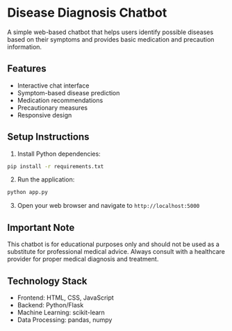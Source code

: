 # Disease Diagnosis Chatbot

A simple web-based chatbot that helps users identify possible diseases based on their symptoms and provides basic medication and precaution information.

## Features

- Interactive chat interface
- Symptom-based disease prediction
- Medication recommendations
- Precautionary measures
- Responsive design

## Setup Instructions

1. Install Python dependencies:
```bash
pip install -r requirements.txt
```

2. Run the application:
```bash
python app.py
```

3. Open your web browser and navigate to `http://localhost:5000`

## Important Note

This chatbot is for educational purposes only and should not be used as a substitute for professional medical advice. Always consult with a healthcare provider for proper medical diagnosis and treatment.

## Technology Stack

- Frontend: HTML, CSS, JavaScript
- Backend: Python/Flask
- Machine Learning: scikit-learn
- Data Processing: pandas, numpy
